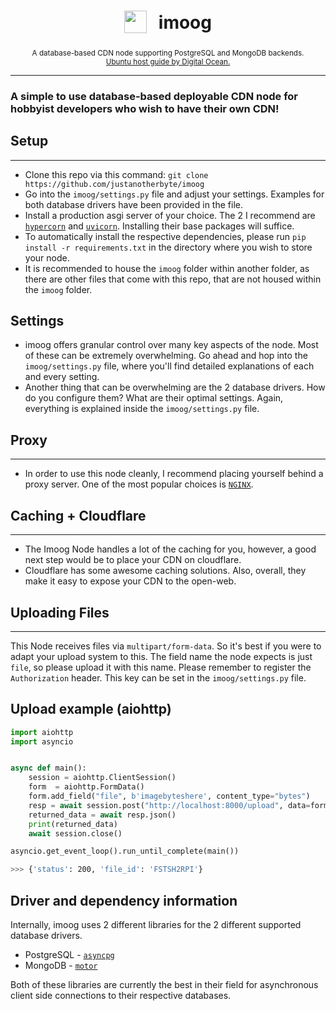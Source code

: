 
<h1 align="center">
<sub>
    <img src="https://www.cloudflare.com/static/e483f0dab463205cec2642ab111e81fc/cdn-global-hero-illustration.svg" height="36">
</sub>
&nbsp;
imoog
</h1>
<p align="center">
<sup>
A database-based CDN node supporting PostgreSQL and MongoDB backends. 
</sup>
<br>
<sup>
    <a href="https://www.digitalocean.com/community/tutorials/how-to-host-a-website-using-cloudflare-and-nginx-on-ubuntu-16-04">Ubuntu host guide by Digital Ocean.</a>
</sup>
</p>

***

### A simple to use database-based deployable CDN node for hobbyist developers who wish to have their own CDN!

## Setup
---
- Clone this repo via this command: `git clone https://github.com/justanotherbyte/imoog`
- Go into the `imoog/settings.py` file and adjust your settings. Examples for both database drivers have been provided in the file.
- Install a production asgi server of your choice. The 2 I recommend are [`hypercorn`](https://pypi.org/project/hypercorn/) and [`uvicorn`](https://pypi.org/project/uvicorn/). Installing their base packages will suffice.
- To automatically install the respective dependencies, please run `pip install -r requirements.txt` in the directory where you wish to store your node.
- It is recommended to house the `imoog` folder within another folder, as there are other files that come with this repo, that are not housed within the `imoog` folder.

## Settings
- imoog offers granular control over many key aspects of the node. Most of these can be extremely overwhelming. Go ahead and hop into the `imoog/settings.py` file, where you'll find detailed explanations of each and every setting.
- Another thing that can be overwhelming are the 2 database drivers. How do you configure them? What are their optimal settings. Again, everything is explained inside the `imoog/settings.py` file.

## Proxy
---
- In order to use this node cleanly, I recommend placing yourself behind a proxy server. One of the most popular choices is [`NGINX`](https://www.nginx.com/).

## Caching + Cloudflare
---
- The Imoog Node handles a lot of the caching for you, however, a good next step would be to place your CDN on cloudflare. 
- Cloudflare has some awesome caching solutions. Also, overall, they make it easy to expose your CDN to the open-web.

## Uploading Files
---
This Node receives files via `multipart/form-data`. So it's best if you were to adapt your upload system to this. The field name the node expects is just `file`, so please upload it with this name. Please remember to register the `Authorization` header. This key can be set in the `imoog/settings.py` file.

## Upload example (aiohttp)
```py
import aiohttp
import asyncio


async def main():
    session = aiohttp.ClientSession()
    form  = aiohttp.FormData()
    form.add_field("file", b'imagebyteshere', content_type="bytes")
    resp = await session.post("http://localhost:8000/upload", data=form, headers={"Authorization": "myawesomesecretkey"})
    returned_data = await resp.json()
    print(returned_data)
    await session.close()

asyncio.get_event_loop().run_until_complete(main())
```
```sh
>>> {'status': 200, 'file_id': 'FSTSH2RPI'}
```

## Driver and dependency information
Internally, imoog uses 2 different libraries for the 2 different supported database drivers. 

- PostgreSQL - [`asyncpg`](https://github.com/MagicStack/asyncpg)
- MongoDB - [`motor`](https://github.com/mongodb/motor)

Both of these libraries are currently the best in their field for asynchronous client side connections to their respective databases.